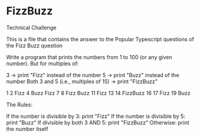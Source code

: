 # FizzBuzz
Technical Challenge 

This is a file that contains the answer to the Popular Typescript questions of the Fizz Buzz question

Write a program that prints the numbers from 1 to 100 (or any given number). But for multiples of:

3 → print "Fizz" instead of the number
5 → print "Buzz" instead of the number
Both 3 and 5 (i.e., multiples of 15) → print "FizzBuzz"

1
2
Fizz
4
Buzz
Fizz
7
8
Fizz
Buzz
11
Fizz
13
14
FizzBuzz
16
17
Fizz
19
Buzz

The Rules:

If the number is divisible by 3: print "Fizz"
If the number is divisible by 5: print "Buzz"
If divisible by both 3 AND 5: print "FizzBuzz"
Otherwise: print the number itself

